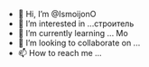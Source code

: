 - 👋 Hi, I’m @IsmoijonO
- 👀 I’m interested in ...строитель
- 🌱 I’m currently learning ... Mo
- 💞️ I’m looking to collaborate on ...
- 📫 How to reach me ...

<!---
IsmoijonO/IsmoijonO is a ✨ special ✨ repository because its `README.md` (this file) appears on your GitHub profile.
You can click the Preview link to take a look at your changes.
--->
